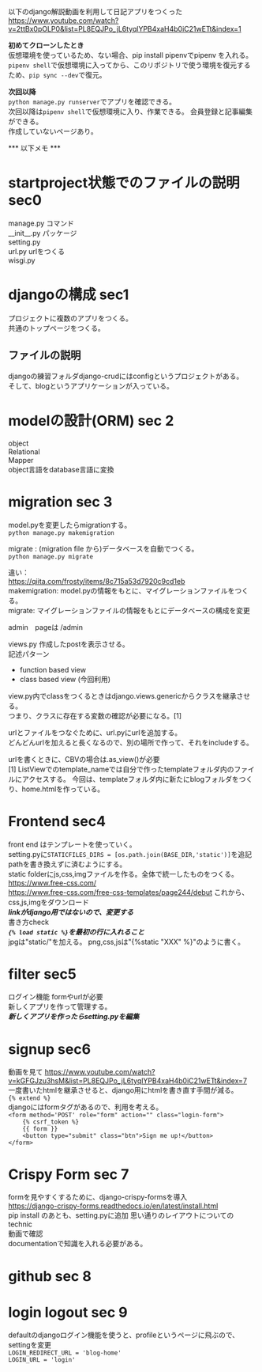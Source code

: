 以下のdjango解説動画を利用して日記アプリをつくった  
https://www.youtube.com/watch?v=2ttBx0pOLP0&list=PL8EQJPo_jL6tyqlYPB4xaH4b0iC21wETt&index=1  

**初めてクローンしたとき**  
仮想環境を使っているため、ない場合、pip install pipenvでpipenv を入れる。  
`pipenv shell`で仮想環境に入ってから、このリポジトリで使う環境を復元するため、`pip sync --dev`で復元。  

**次回以降**  
`python manage.py runserver`でアプリを確認できる。  
次回以降は`pipenv shell`で仮想環境に入り、作業できる。
会員登録と記事編集ができる。  
作成していないページあり。  



*** 以下メモ ***  

# startproject状態でのファイルの説明 sec0
manage.py コマンド   
\_\_init\_\_.py パッケージ  
setting.py  
url.py urlをつくる  
wisgi.py  

# djangoの構成 sec1
プロジェクトに複数のアプリをつくる。  
共通のトップページをつくる。  
## ファイルの説明
djangoの練習フォルダdjango-crudにはconfigというプロジェクトがある。  
そして、blogというアプリケーションが入っている。 

# modelの設計(ORM) sec 2
object  
Relational  
Mapper  
object言語をdatabase言語に変換  

# migration sec 3
model.pyを変更したらmigrationする。  
`python manage.py makemigration`  

migrate : (migration file から)データベースを自動でつくる。  
`python manage.py migrate`  

違い：  
https://qiita.com/frosty/items/8c715a53d7920c9cd1eb  
makemigration: model.pyの情報をもとに、マイグレーションファイルをつくる。  
migrate: マイグレーションファイルの情報をもとにデータベースの構成を変更  

admin　pageは /admin  

views.py 作成したpostを表示させる。  
記述パターン
- function based view
- class based view (今回利用) 　 

view.py内でclassをつくるときはdjango.views.genericからクラスを継承させる。  
つまり、クラスに存在する変数の確認が必要になる。[1]

urlとファイルをつなぐために、url.pyにurlを追加する。  
どんどんurlを加えると長くなるので、別の場所で作って、それをincludeする。  

urlを書くときに、CBVの場合は.as_view()が必要  
[1] ListViewでのtemplate_nameでは自分で作ったtemplateフォルダ内のファイルにアクセスする。
今回は、templateフォルダ内に新たにblogフォルダをつくり、home.htmlを作っている。

# Frontend sec4
front end はテンプレートを使っていく。  
setting.pyに`STATICFILES_DIRS = [os.path.join(BASE_DIR,'static')]`を追記  
pathを書き換えずに済むようにする。  
static folderにjs,css,imgファイルを作る。全体で統一したものをつくる。  
https://www.free-css.com/  
https://www.free-css.com/free-css-templates/page244/debut
これから、css,js,imgをダウンロード  
___linkがdjango用ではないので、変更する___  
書き方check  
___`{% load static %}`を最初の行に入れること___  
jpgは"static/"を加える。
png,css,jsは"{%static "XXX" %}"のように書く。

# filter  sec5
ログイン機能
formやurlが必要   
新しくアプリを作って管理する。  
___新しくアプリを作ったらsetting.pyを編集___   

# signup sec6  
動画を見て
https://www.youtube.com/watch?v=kGFGJzu3hsM&list=PL8EQJPo_jL6tyqlYPB4xaH4b0iC21wETt&index=7   
一度書いたhtmlを継承させると、django用にhtmlを書き直す手間が減る。  
`{% extend %}`  
djangoにはformタグがあるので、利用を考える。  
`<form method='POST' role="form" action="" class="login-form">`  
`    {% csrf_token %}`  
`    {{ form }}`  
`    <button type="submit" class="btn">Sign me up!</button>`  
`</form>`   

# Crispy Form sec 7
formを見やすくするために、django-crispy-formsを導入  
https://django-crispy-forms.readthedocs.io/en/latest/install.html  
pip install のあとも、setting.pyに追加 
思い通りのレイアウトについてのtechnic  
動画で確認   
documentationで知識を入れる必要がある。  

# github sec 8  

# login logout sec 9  
defaultのdjangoログイン機能を使うと、profileというページに飛ぶので、settingを変更  
`LOGIN_REDIRECT_URL = 'blog-home'`  
`LOGIN_URL = 'login'`  

 
